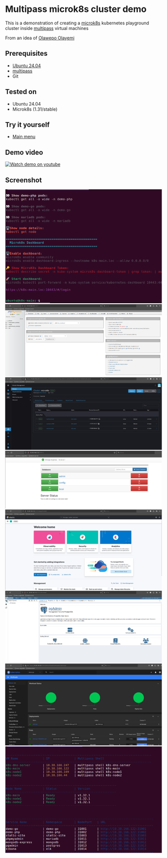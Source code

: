 # Multipass microk8s cluster demo
This is a demonstration of creating a [microk8s](https://microk8s.io) kubernetes playground cluster inside [multipass](https://multipass.run/) virtual machines

From an idea of [Olawepo Olayemi](https://sejuba.medium.com/installing-kubernetes-microk8-cluster-on-multipass-vms-59978830692d)

## Prerequisites
* [Ubuntu 24.04](https://ubuntu.com/download)
* [multipass](https://multipass.run/)
* Git

## Tested on
* Ubuntu 24.04 
* Microk8s (1.31/stable)

## Try it yourself
* [Main menu](docs/README.md)

## Demo video
[![Watch demo on youtube](https://img.youtube.com/vi/60-j3D5CzHg/0.jpg)](https://www.youtube.com/watch?v=60-j3D5CzHg)

## Screenshot
![Shell](docs/images/shell_main_enter.png)
![MariaDB](docs/mariadb/html.png)
![Rancher](docs/rancher/setup-complete.png)
![MongoDB](docs/mongodb/html.png)
![ELK](docs/elk/kibana-dashboard.png)
![Postgres](docs/postgres/html.png)
![Kubernetes dashboard](docs/images/k8s-dashboard.png)
![Cluster info](docs/images/cluster-info.png)

